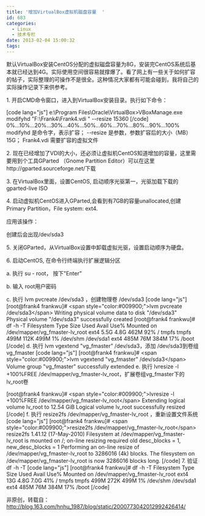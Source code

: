 ```yaml
---
title: '增加VirtualBox虚拟机磁盘容量  '
id: 683
categories:
  - Linux
  - 技术专栏
date: 2013-02-04 15:00:32
tags:
---
```


默认VirtualBox安装CentOS分配的虚拟磁盘容量为8G，安装完CentOS系统后基本就已经达到4G。实际使用空间很容易就撑爆了。看了网上有一些关于如何扩容的帖子，实际整理的可操作不是很全。这种情况大家都有可能会碰到，我将自己的实际操作记录下来供参考。

1\. 开启CMD命令窗口，进入到VirtualBox安装目录。执行如下命令：

[code lang="js"]
e:\Program Files\Oracle\VirtualBox&gt;VBoxManage.exe modifyhd &quot;F:\Frank4\Frank4.vdi
&quot; --resize 15360
[/code]
0%...10%...20%...30%...40%...50%...60%...70%...80%...90%...100%
modifyhd 是命令字，表示扩容； --resize 是参数，参数扩容后的大小（MB）15G； Frank4.vdi  需要扩容的虚拟文件

 <!--more-->

2\. 现在已经增加了VDI的大小，还必须让虚拟机CentOS知道增加的容量，这里需要用到个工具GParted （Gnome Partition Editor）可以在这里http://gparted.sourceforge.net/下载

3\. 在VirtualBox里面，设置CentOS, 启动顺序光驱第一，光驱加载下载的gparted-live ISO

4\. 启动虚拟机CentOS进入GParted,会看到有7GB的容量unallocated,创建Primary Partition，File system: ext4.

应用该操作：

创建后会出现/dev/sda3

5\. 关闭GParted，从VirtualBox设置中卸载虚拟光驱，设置启动顺序为硬盘。

6\. 启动CentOS, 在命令行终端执行扩展逻辑分区

a. 执行 su - root， 按下"Enter"

b. 输入 root用户密码

c. 执行 lvm pvcreate /dev/sda3 ，创建物理卷 /dev/sda3
[code lang="js"]
[root@frank4 frankwu]# &lt;span style=&quot;color:#009900;&quot;&gt;lvm pvcreate /dev/sda3&lt;/span&gt;   Writing physical volume data to disk &quot;/dev/sda3&quot;
  Physical volume &quot;/dev/sda3&quot; successfully created
[root@frank4 frankwu]# df -h -T
Filesystem    Type    Size  Used Avail Use% Mounted on
/dev/mapper/vg_fmaster-lv_root
              ext4    5.5G  4.8G  462M  92% /
tmpfs        tmpfs    499M  112K  499M   1% /dev/shm
/dev/sda1     ext4    485M   76M  384M  17% /boot
[/code]
d. 执行 lvm vgextend "vg_fmaster" /dev/sda3，添加 /dev/sda3到卷组 vg_fmaster
[code lang="js"]
[root@frank4 frankwu]# &lt;span style=&quot;color:#009900;&quot;&gt;lvm vgextend &quot;vg_fmaster&quot; /dev/sda3&lt;/span&gt;   Volume group &quot;vg_fmaster&quot; successfully extended
e. 执行 lvresize -l +100%FREE /dev/mapper/vg_fmaster-lv_root，扩展卷组vg_fmaster下的lv_root卷

[root@frank4 frankwu]# &lt;span style=&quot;color:#009900;&quot;&gt;lvresize -l +100%FREE /dev/mapper/vg_fmaster-lv_root&lt;/span&gt;
  Extending logical volume lv_root to 12.54 GiB
  Logical volume lv_root successfully resized
[/code]
f. 执行 resize2fs /dev/mapper/vg_fmaster-lv_root ，重新设置文件系统
[code lang="js"]
[root@frank4 frankwu]# &lt;span style=&quot;color:#009900;&quot;&gt;resize2fs /dev/mapper/vg_fmaster-lv_root&lt;/span&gt; resize2fs 1.41.12 (17-May-2010)
Filesystem at /dev/mapper/vg_fmaster-lv_root is mounted on /; on-line resizing required
old desc_blocks = 1, new_desc_blocks = 1
Performing an on-line resize of /dev/mapper/vg_fmaster-lv_root to 3286016 (4k) blocks.
The filesystem on /dev/mapper/vg_fmaster-lv_root is now 3286016 blocks long.
[/code]
7\. 验证 df -h -T
[code lang="js"]
[root@frank4 frankwu]# df -h -T
Filesystem    Type    Size  Used Avail Use% Mounted on
/dev/mapper/vg_fmaster-lv_root
              ext4     13G  4.8G  7.0G  41% /
tmpfs        tmpfs    499M  272K  499M   1% /dev/shm
/dev/sda1     ext4    485M   76M  384M  17% /boot
[/code]

非原创，转载自： http://blog.163.com/hnhu_1987/blog/static/2000773042012992426414/